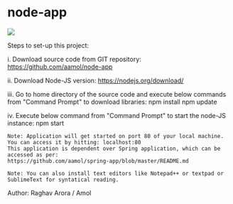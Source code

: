 # node-app

<a href='https://travis-ci.org/aamol/node-app'><img src='https://secure.travis-ci.org/aamol/node-app.png?branch=master'></a>


Steps to set-up this project:

i. Download source code from GIT repository: https://github.com/aamol/node-app

ii. Download Node-JS version: https://nodejs.org/download/

iii. Go to home directory of the source code and execute below commands from "Command Prompt" to download libraries:
	npm install
	npm update

iv. Execute below command from "Command Prompt" to start the node-JS instance:
	npm start

	Note: Application will get started on port 80 of your local machine. You can access it by hitting: localhost:80
	This application is dependent over Spring application, which can be accessed as per:
	https://github.com/aamol/spring-app/blob/master/README.md

	Note: You can also install text editors like Notepad++ or textpad or SublimeText for syntatical reading.


Author: Raghav Arora / Amol